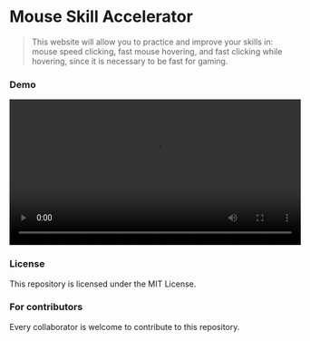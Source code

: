 # Mouse Skill Accelerator
> This website will allow you to practice and improve your skills in: mouse speed clicking, fast mouse hovering, and fast clicking while hovering, since it is necessary to be fast for gaming.

### Demo
<div align="center">
   <video width="514" alt="demoVideo" src="https://github.com/user-attachments/assets/9e4772ae-8bbd-41da-afe6-8ac957bc4d24">
</div>

### License
This repository is licensed under the MIT License.
### For contributors
Every collaborator is welcome to contribute to this repository.
